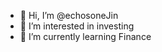 - 👋 Hi, I’m @echosoneJin
- 👀 I’m interested in investing
- 🌱 I’m currently learning Finance

<!---
echosoneJin/echosoneJin is a ✨ special ✨ repository because its `README.md` (this file) appears on your GitHub profile.
You can click the Preview link to take a look at your changes.
--->
